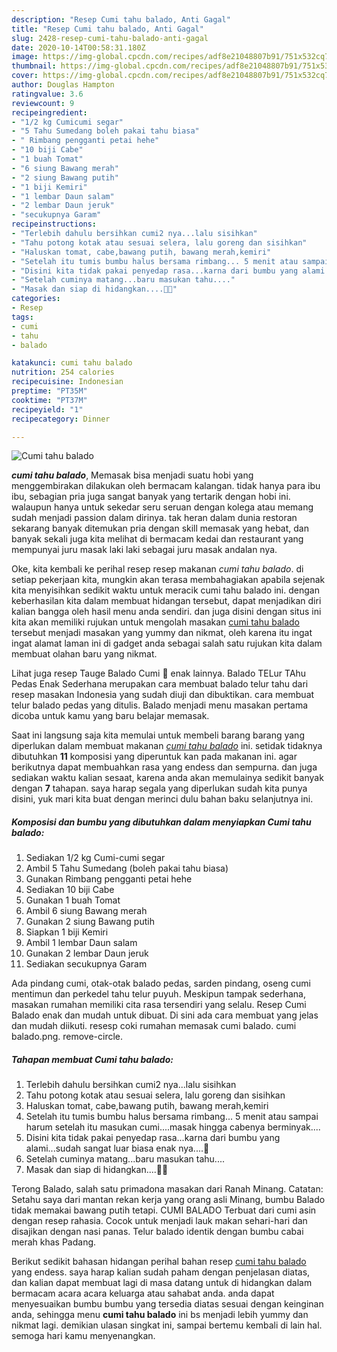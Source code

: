 ```yaml
---
description: "Resep Cumi tahu balado, Anti Gagal"
title: "Resep Cumi tahu balado, Anti Gagal"
slug: 2428-resep-cumi-tahu-balado-anti-gagal
date: 2020-10-14T00:58:31.180Z
image: https://img-global.cpcdn.com/recipes/adf8e21048807b91/751x532cq70/cumi-tahu-balado-foto-resep-utama.jpg
thumbnail: https://img-global.cpcdn.com/recipes/adf8e21048807b91/751x532cq70/cumi-tahu-balado-foto-resep-utama.jpg
cover: https://img-global.cpcdn.com/recipes/adf8e21048807b91/751x532cq70/cumi-tahu-balado-foto-resep-utama.jpg
author: Douglas Hampton
ratingvalue: 3.6
reviewcount: 9
recipeingredient:
- "1/2 kg Cumicumi segar"
- "5 Tahu Sumedang boleh pakai tahu biasa"
- " Rimbang pengganti petai hehe"
- "10 biji Cabe"
- "1 buah Tomat"
- "6 siung Bawang merah"
- "2 siung Bawang putih"
- "1 biji Kemiri"
- "1 lembar Daun salam"
- "2 lembar Daun jeruk"
- "secukupnya Garam"
recipeinstructions:
- "Terlebih dahulu bersihkan cumi2 nya...lalu sisihkan"
- "Tahu potong kotak atau sesuai selera, lalu goreng dan sisihkan"
- "Haluskan tomat, cabe,bawang putih, bawang merah,kemiri"
- "Setelah itu tumis bumbu halus bersama rimbang... 5 menit atau sampai harum setelah itu masukan cumi....masak hingga cabenya berminyak...."
- "Disini kita tidak pakai penyedap rasa...karna dari bumbu yang alami...sudah sangat luar biasa enak nya....🙏"
- "Setelah cuminya matang...baru masukan tahu...."
- "Masak dan siap di hidangkan....🤗🤗"
categories:
- Resep
tags:
- cumi
- tahu
- balado

katakunci: cumi tahu balado 
nutrition: 254 calories
recipecuisine: Indonesian
preptime: "PT35M"
cooktime: "PT37M"
recipeyield: "1"
recipecategory: Dinner

---
```



![Cumi tahu balado](https://img-global.cpcdn.com/recipes/adf8e21048807b91/751x532cq70/cumi-tahu-balado-foto-resep-utama.jpg)

<b><i>cumi tahu balado</i></b>, Memasak bisa menjadi suatu hobi yang menggembirakan dilakukan oleh bermacam kalangan. tidak hanya para ibu ibu, sebagian pria juga sangat banyak yang tertarik dengan hobi ini. walaupun hanya untuk sekedar seru seruan dengan kolega atau memang sudah menjadi passion dalam dirinya. tak heran dalam dunia restoran sekarang banyak ditemukan pria dengan skill memasak yang hebat, dan banyak sekali juga kita melihat di bermacam kedai dan restaurant yang mempunyai juru masak laki laki sebagai juru masak andalan nya.

Oke, kita kembali ke perihal resep resep makanan <i>cumi tahu balado</i>. di setiap pekerjaan kita, mungkin akan terasa membahagiakan apabila sejenak kita menyisihkan sedikit waktu untuk meracik cumi tahu balado ini. dengan keberhasilan kita dalam membuat hidangan tersebut, dapat menjadikan diri kalian bangga oleh hasil menu anda sendiri. dan juga disini dengan situs ini kita akan memiliki rujukan untuk mengolah masakan <u>cumi tahu balado</u> tersebut menjadi masakan yang yummy dan nikmat, oleh karena itu ingat ingat alamat laman ini di gadget anda sebagai salah satu rujukan kita dalam membuat olahan baru yang nikmat.

Lihat juga resep Tauge Balado Cumi 🦑 enak lainnya. Balado TELur TAhu Pedas Enak Sederhana merupakan cara membuat balado telur tahu dari resep masakan Indonesia yang sudah diuji dan dibuktikan. cara membuat telur balado pedas yang ditulis. Balado menjadi menu masakan pertama dicoba untuk kamu yang baru belajar memasak.


Saat ini langsung saja kita memulai untuk membeli barang barang yang diperlukan dalam membuat makanan <u><i>cumi tahu balado</i></u> ini. setidak tidaknya dibutuhkan <b>11</b> komposisi yang diperuntuk kan pada makanan ini. agar berikutnya dapat membuahkan rasa yang endess dan sempurna. dan juga sediakan waktu kalian sesaat, karena anda akan memulainya sedikit banyak dengan <b>7</b> tahapan. saya harap segala yang diperlukan sudah kita punya disini, yuk mari kita buat dengan merinci dulu bahan baku selanjutnya ini.

<!--inarticleads1-->

##### Komposisi dan bumbu yang dibutuhkan dalam menyiapkan Cumi tahu balado:

1. Sediakan 1/2 kg Cumi-cumi segar
1. Ambil 5 Tahu Sumedang (boleh pakai tahu biasa)
1. Gunakan  Rimbang pengganti petai hehe
1. Sediakan 10 biji Cabe
1. Gunakan 1 buah Tomat
1. Ambil 6 siung Bawang merah
1. Gunakan 2 siung Bawang putih
1. Siapkan 1 biji Kemiri
1. Ambil 1 lembar Daun salam
1. Gunakan 2 lembar Daun jeruk
1. Sediakan secukupnya Garam


Ada pindang cumi, otak-otak balado pedas, sarden pindang, oseng cumi mentimun dan perkedel tahu telur puyuh. Meskipun tampak sederhana, masakan rumahan memiliki cita rasa tersendiri yang selalu. Resep Cumi Balado enak dan mudah untuk dibuat. Di sini ada cara membuat yang jelas dan mudah diikuti. resesp coki rumahan memasak cumi balado. cumi balado.png. remove-circle. 

<!--inarticleads2-->

##### Tahapan membuat Cumi tahu balado:

1. Terlebih dahulu bersihkan cumi2 nya...lalu sisihkan
1. Tahu potong kotak atau sesuai selera, lalu goreng dan sisihkan
1. Haluskan tomat, cabe,bawang putih, bawang merah,kemiri
1. Setelah itu tumis bumbu halus bersama rimbang... 5 menit atau sampai harum setelah itu masukan cumi....masak hingga cabenya berminyak....
1. Disini kita tidak pakai penyedap rasa...karna dari bumbu yang alami...sudah sangat luar biasa enak nya....🙏
1. Setelah cuminya matang...baru masukan tahu....
1. Masak dan siap di hidangkan....🤗🤗


Terong Balado, salah satu primadona masakan dari Ranah Minang. Catatan: Setahu saya dari mantan rekan kerja yang orang asli Minang, bumbu Balado tidak memakai bawang putih tetapi. CUMI BALADO Terbuat dari cumi asin dengan resep rahasia. Cocok untuk menjadi lauk makan sehari-hari dan disajikan dengan nasi panas. Telur balado identik dengan bumbu cabai merah khas Padang. 

Berikut sedikit bahasan hidangan perihal bahan resep <u>cumi tahu balado</u> yang endess. saya harap kalian sudah paham dengan penjelasan diatas, dan kalian dapat membuat lagi di masa datang untuk di hidangkan dalam bermacam acara acara keluarga atau sahabat anda. anda dapat menyesuaikan bumbu bumbu yang tersedia diatas sesuai dengan keinginan anda, sehingga menu <b>cumi tahu balado</b> ini bs menjadi lebih yummy dan nikmat lagi. demikian ulasan singkat ini, sampai bertemu kembali di lain hal. semoga hari kamu menyenangkan.
